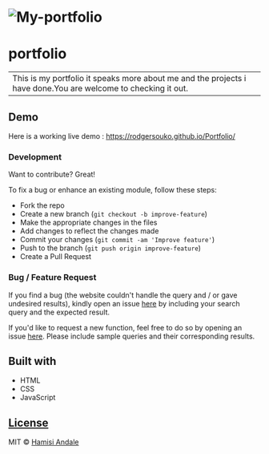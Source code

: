 # ![My-portfolio](https://rodgersouko.github.io/Portfolio/)
# portfolio
<table>
<tr>
<td>
  This is my portfolio it speaks more about me and the projects i have done.You are welcome to checking it out.
</td>
</tr>
</table>


## Demo
Here is a working live demo :  https://rodgersouko.github.io/Portfolio/

### Development
Want to contribute? Great!

To fix a bug or enhance an existing module, follow these steps:

- Fork the repo
- Create a new branch (`git checkout -b improve-feature`)
- Make the appropriate changes in the files
- Add changes to reflect the changes made
- Commit your changes (`git commit -am 'Improve feature'`)
- Push to the branch (`git push origin improve-feature`)
- Create a Pull Request 

### Bug / Feature Request

If you find a bug (the website couldn't handle the query and / or gave undesired results), kindly open an issue [here](https://rodgersouko.github.io/Portfolio/) by including your search query and the expected result.

If you'd like to request a new function, feel free to do so by opening an issue [here](https://rodgersouko.github.io/Portfolio/). Please include sample queries and their corresponding results.


## Built with 

- HTML
- CSS
- JavaScript

## [License](https://rodgersouko.github.io/Portfolio/master/LICENSE.md)

MIT © [Hamisi Andale](https://rodgersouko.github.io/Portfolio/)
